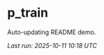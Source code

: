 # p_train

Auto-updating README demo.

<!--START_SECTION:status-->
_Last run: 2025-10-11 10:18 UTC_
<!--END_SECTION:status-->






























































































































































































































































































































































































































































































































































































































































































































































































































































































































































































































































































































































































































